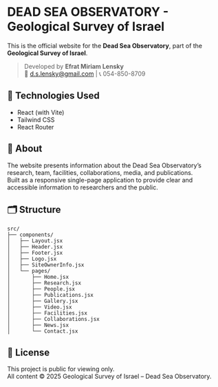 # DEAD SEA OBSERVATORY - Geological Survey of Israel

This is the official website for the **Dead Sea Observatory**, part of the **Geological Survey of Israel**.

> Developed by **Efrat Miriam Lensky**  
> 📧 d.s.lensky@gmail.com | 📞 054-850-8709

## 🧰 Technologies Used

- React (with Vite)
- Tailwind CSS
- React Router

## 📄 About

The website presents information about the Dead Sea Observatory’s research, team, facilities, collaborations, media, and publications.  
Built as a responsive single-page application to provide clear and accessible information to researchers and the public.

## 🗂 Structure

```
src/
├── components/
│   ├── Layout.jsx
│   ├── Header.jsx
│   ├── Footer.jsx
│   ├── Logo.jsx
│   ├── SiteOwnerInfo.jsx
│   └── pages/
│       ├── Home.jsx
│       ├── Research.jsx
│       ├── People.jsx
│       ├── Publications.jsx
│       ├── Gallery.jsx
│       ├── Video.jsx
│       ├── Facilities.jsx
│       ├── Collaborations.jsx
│       ├── News.jsx
│       └── Contact.jsx
```

## 📜 License

This project is public for viewing only.  
All content © 2025 Geological Survey of Israel – Dead Sea Observatory.
